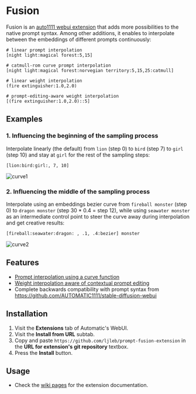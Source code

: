 # Fusion

Fusion is an [auto1111 webui extension](https://github.com/AUTOMATIC1111/stable-diffusion-webui/wiki/Developing-extensions) that adds more possibilities to the native prompt syntax. Among other additions, it enables to interpolate between the embeddings of different prompts continuously:

```
# linear prompt interpolation
[night light:magical forest:5,15]

# catmull-rom curve prompt interpolation
[night light:magical forest:norvegian territory:5,15,25:catmull]

# linear weight interpolation
(fire extinguisher:1.0,2.0)

# prompt-editing-aware weight interpolation
[(fire extinguisher:1.0,2.0)::5]
```

## Examples

### 1. Influencing the beginning of the sampling process

Interpolate linearly (the default) from `lion` (step 0) to `bird` (step 7) to `girl` (step 10) and stay at `girl` for the rest of the sampling steps:

```
[lion:bird:girl:, 7, 10]
```

![curve1](https://user-images.githubusercontent.com/32277961/214725976-b72bafc6-0c5d-4491-9c95-b73da41da082.gif)

### 2. Influencing the middle of the sampling process

Interpolate using an embeddings bezier curve from `fireball monster` (step 0) to `dragon monster` (step 30 * 0.4 = step 12), while using `seawater monster` as an intermediate control point to steer the curve away during interpolation and get creative results:

```
[fireball:seawater:dragon: , .1, .4:bezier] monster
```

![curve2](https://user-images.githubusercontent.com/32277961/214736678-3c795d12-fb35-4b59-93bd-5bd507e3f772.gif)

## Features
- [Prompt interpolation using a curve function](https://github.com/ljleb/prompt-fusion-extension/wiki/Prompt-syntax)
- [Weight interpolation aware of contextual prompt editing](https://github.com/ljleb/prompt-fusion-extension/wiki/Weight-interpolation)
- Complete backwards compatibility with prompt syntax from https://github.com/AUTOMATIC1111/stable-diffusion-webui

## Installation
1. Visit the **Extensions** tab of Automatic's WebUI.
2. Visit the **Install from URL** subtab.
3. Copy and paste `https://github.com/ljleb/prompt-fusion-extension` in the **URL for extension's git repository** textbox.
4. Press the **Install** button. 


## Usage
- Check the [wiki pages](https://github.com/ljleb/fusion/wiki) for the extension documentation.
